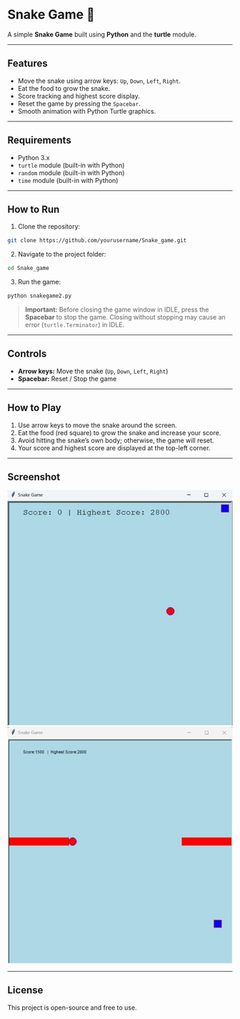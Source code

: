 # Snake Game 🐍

A simple **Snake Game** built using **Python** and the **turtle** module.

---

## Features

* Move the snake using arrow keys: `Up`, `Down`, `Left`, `Right`.
* Eat the food to grow the snake.
* Score tracking and highest score display.
* Reset the game by pressing the `Spacebar`.
* Smooth animation with Python Turtle graphics.

---

## Requirements

* Python 3.x
* `turtle` module (built-in with Python)
* `random` module (built-in with Python)
* `time` module (built-in with Python)

---

## How to Run

1. Clone the repository:

```bash
git clone https://github.com/yourusername/Snake_game.git
```

2. Navigate to the project folder:

```bash
cd Snake_game
```

3. Run the game:

```bash
python snakegame2.py
```

> **Important:** Before closing the game window in IDLE, press the **Spacebar** to stop the game. Closing without stopping may cause an error (`turtle.Terminator`) in IDLE.

---

## Controls

* **Arrow keys:** Move the snake (`Up`, `Down`, `Left`, `Right`)
* **Spacebar:** Reset / Stop the game

---

## How to Play

1. Use arrow keys to move the snake around the screen.
2. Eat the food (red square) to grow the snake and increase your score.
3. Avoid hitting the snake’s own body; otherwise, the game will reset.
4. Your score and highest score are displayed at the top-left corner.

---

## Screenshot

![Snake Game Screenshot](IMAGE1.jpg)
![Snake Game Screenshot](IMAGE2.jpg)


---

## License

This project is open-source and free to use.
